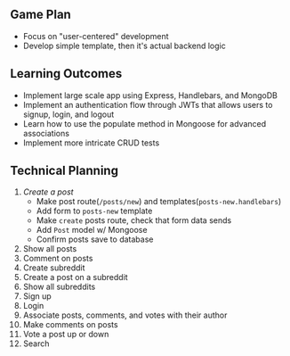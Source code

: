 ## Game Plan
- Focus on "user-centered" development
- Develop simple template, then it's actual backend logic

## Learning Outcomes
- Implement large scale app using Express, Handlebars, and MongoDB
- Implement an authentication flow through JWTs that allows users to signup, login, and logout
- Learn how to use the populate method in Mongoose for advanced associations
- Implement more intricate CRUD tests

## Technical Planning
1. *Create a post*
    - Make post route(`/posts/new`) and templates(`posts-new.handlebars`)
    - Add form to `posts-new` template
    - Make `create` posts route, check that form data sends
    - Add `Post` model w/ Mongoose
    - Confirm posts save to database
2. Show all posts
3. Comment on posts
4. Create subreddit
5. Create a post on a subreddit
6. Show all subreddits
7. Sign up
8. Login
9. Associate posts, comments, and votes with their author
10. Make comments on posts
11. Vote a post up or down
12. Search
